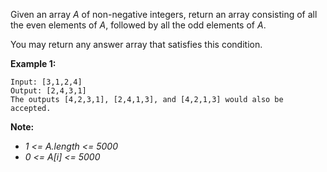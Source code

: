 Given an array *A* of non-negative integers, return an array consisting of all the even elements of *A*, followed by all the odd elements of *A*.

You may return any answer array that satisfies this condition.

**Example 1:**
```
Input: [3,1,2,4]
Output: [2,4,3,1]
The outputs [4,2,3,1], [2,4,1,3], and [4,2,1,3] would also be accepted.
```
**Note:**
* *1 <= A.length <= 5000*
* *0 <= A[i] <= 5000*